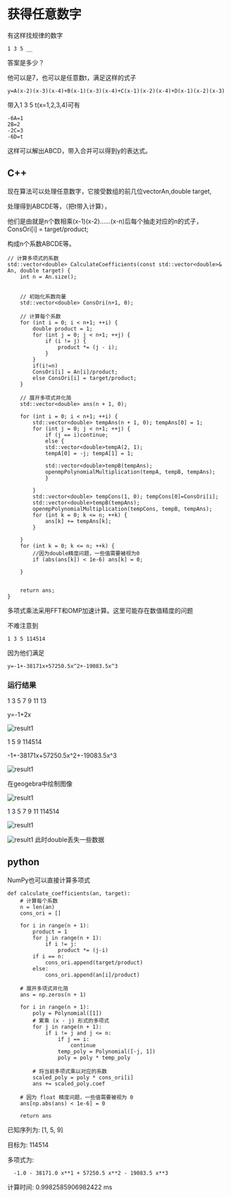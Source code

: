 # 获得任意数字

有这样找规律的数字

    1 3 5 __

答案是多少？

他可以是7，也可以是任意数t，满足这样的式子

    y=A(x-2)(x-3)(x-4)+B(x-1)(x-3)(x-4)+C(x-1)(x-2)(x-4)+D(x-1)(x-2)(x-3)

带入1 3 5 t(x=1,2,3,4)可有

    -6A=1
    2B=2
    -2C=3
    -6D=t
  
这样可以解出ABCD，带入合并可以得到y的表达式。

## C++

现在算法可以处理任意数字，它接受数组的前几位vector<double>An,double target,

处理得到ABCDE等，（把t带入计算），

他们是由就是n个数相乘(x-1)(x-2)……(x-n)后每个抽走对应的n的式子，ConsOri[i] = target/product;

构成n个系数ABCDE等。

    // 计算多项式的系数
    std::vector<double> CalculateCoefficients(const std::vector<double>& An, double target) {
        int n = An.size();
    
    
        // 初始化系数向量
        std::vector<double> ConsOri(n+1, 0);
    
        // 计算每个系数
        for (int i = 0; i < n+1; ++i) {
            double product = 1;
            for (int j = 0; j < n+1; ++j) {
                if (i != j) {
                    product *= (j - i);
                }
            }
            if(i!=n)
            ConsOri[i] = An[i]/product;
            else ConsOri[i] = target/product;
        }
    
        // 展开多项式并化简
        std::vector<double> ans(n + 1, 0);
    
        for (int i = 0; i < n+1; ++i) {
            std::vector<double> tempAns(n + 1, 0); tempAns[0] = 1;
            for (int j = 0; j < n+1; ++j) {
                if (j == i)continue;
                else {
                std::vector<double>tempA(2, 1);
                tempA[0] = -j; tempA[1] = 1;
    
                std::vector<double>tempB(tempAns);
                openmpPolynomialMultiplication(tempA, tempB, tempAns);
                }
    
            }
            std::vector<double> tempCons(1, 0); tempCons[0]=ConsOri[i];
            std::vector<double>tempB(tempAns);
            openmpPolynomialMultiplication(tempCons, tempB, tempAns);
            for (int k = 0; k <= n; ++k) {
    			ans[k] += tempAns[k];
    		}
    
        }
        for (int k = 0; k <= n; ++k) {
            //因为double精度问题，一些值需要被视为0
            if (abs(ans[k]) < 1e-6) ans[k] = 0;
    
        }
    
    
        return ans;
    }

多项式乘法采用FFT和OMP加速计算。这里可能存在数值精度的问题

不难注意到

    1 3 5 114514

因为他们满足

    y=-1+-38171x+57250.5x^2+-19083.5x^3

### 运行结果

1 3 5 7 9 11 13

y=-1+2x

![result1](https://github.com/quantumxiaol/OpenMP-Learning/blob/png/gAN1.png)

1 5 9 114514

-1+-38171x+57250.5x^2+-19083.5x^3

![result1]([https://github.com/quantumxiaol/OpenMP-Learning/blob/main/png/gAN5.png)

在geogebra中绘制图像

![result1](https://github.com/quantumxiaol/OpenMP-Learning/blob/png/gAN4.png)

1 3 5 7 9 11 114514

![result1](https://github.com/quantumxiaol/OpenMP-Learning/blob/png/gAN2.png)

![result1](https://github.com/quantumxiaol/OpenMP-Learning/blob/png/gAN3.png)
此时double丢失一些数据 

## python 
NumPy也可以直接计算多项式

    def calculate_coefficients(an, target):
        # 计算每个系数
        n = len(an)
        cons_ori = []
        
        for i in range(n + 1):
            product = 1
            for j in range(n + 1):
                if i != j:
                    product *= (j-i)
            if i == n:
                cons_ori.append(target/product)
            else:
                cons_ori.append(an[i]/product)
        
        # 展开多项式并化简
        ans = np.zeros(n + 1)
        
        for i in range(n + 1):
            poly = Polynomial([1])
            # 累乘 (x - j) 形式的多项式
            for j in range(n + 1):
                if i != j and j <= n:
                    if j == i:
                        continue
                    temp_poly = Polynomial([-j, 1])
                    poly = poly * temp_poly
            
            # 将当前多项式乘以对应的系数
            scaled_poly = poly * cons_ori[i]
            ans += scaled_poly.coef
        
        # 因为 float 精度问题，一些值需要被视为 0
        ans[np.abs(ans) < 1e-6] = 0
        
        return ans

已知序列为: [1, 5, 9]

目标为: 114514

多项式为:

      -1.0 - 38171.0 x**1 + 57250.5 x**2 - 19083.5 x**3
      
计算时间: 0.9982585906982422 ms
